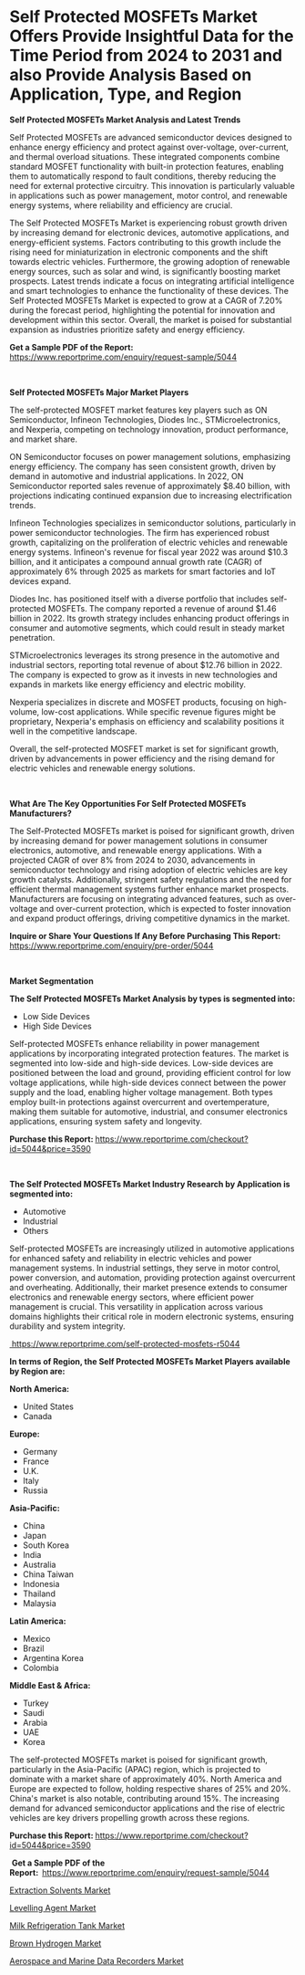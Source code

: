 <p><h1>Self Protected MOSFETs Market Offers Provide Insightful Data for the Time Period from 2024 to 2031 and also Provide Analysis Based on Application, Type, and Region</h1></p><p><strong>Self Protected MOSFETs Market Analysis and Latest Trends</strong></p>
<p><p>Self Protected MOSFETs are advanced semiconductor devices designed to enhance energy efficiency and protect against over-voltage, over-current, and thermal overload situations. These integrated components combine standard MOSFET functionality with built-in protection features, enabling them to automatically respond to fault conditions, thereby reducing the need for external protective circuitry. This innovation is particularly valuable in applications such as power management, motor control, and renewable energy systems, where reliability and efficiency are crucial.</p><p>The Self Protected MOSFETs Market is experiencing robust growth driven by increasing demand for electronic devices, automotive applications, and energy-efficient systems. Factors contributing to this growth include the rising need for miniaturization in electronic components and the shift towards electric vehicles. Furthermore, the growing adoption of renewable energy sources, such as solar and wind, is significantly boosting market prospects. Latest trends indicate a focus on integrating artificial intelligence and smart technologies to enhance the functionality of these devices. The Self Protected MOSFETs Market is expected to grow at a CAGR of 7.20% during the forecast period, highlighting the potential for innovation and development within this sector. Overall, the market is poised for substantial expansion as industries prioritize safety and energy efficiency.</p></p>
<p><strong>Get a Sample PDF of the Report:&nbsp;</strong> <a href="https://www.reportprime.com/enquiry/request-sample/5044">https://www.reportprime.com/enquiry/request-sample/5044</a></p>
<p>&nbsp;</p>
<p><strong>Self Protected MOSFETs Major Market Players</strong></p>
<p><p>The self-protected MOSFET market features key players such as ON Semiconductor, Infineon Technologies, Diodes Inc., STMicroelectronics, and Nexperia, competing on technology innovation, product performance, and market share.</p><p>ON Semiconductor focuses on power management solutions, emphasizing energy efficiency. The company has seen consistent growth, driven by demand in automotive and industrial applications. In 2022, ON Semiconductor reported sales revenue of approximately $8.40 billion, with projections indicating continued expansion due to increasing electrification trends.</p><p>Infineon Technologies specializes in semiconductor solutions, particularly in power semiconductor technologies. The firm has experienced robust growth, capitalizing on the proliferation of electric vehicles and renewable energy systems. Infineon's revenue for fiscal year 2022 was around $10.3 billion, and it anticipates a compound annual growth rate (CAGR) of approximately 6% through 2025 as markets for smart factories and IoT devices expand.</p><p>Diodes Inc. has positioned itself with a diverse portfolio that includes self-protected MOSFETs. The company reported a revenue of around $1.46 billion in 2022. Its growth strategy includes enhancing product offerings in consumer and automotive segments, which could result in steady market penetration.</p><p>STMicroelectronics leverages its strong presence in the automotive and industrial sectors, reporting total revenue of about $12.76 billion in 2022. The company is expected to grow as it invests in new technologies and expands in markets like energy efficiency and electric mobility.</p><p>Nexperia specializes in discrete and MOSFET products, focusing on high-volume, low-cost applications. While specific revenue figures might be proprietary, Nexperia's emphasis on efficiency and scalability positions it well in the competitive landscape.</p><p>Overall, the self-protected MOSFET market is set for significant growth, driven by advancements in power efficiency and the rising demand for electric vehicles and renewable energy solutions.</p></p>
<p>&nbsp;</p>
<p><strong>What Are The Key Opportunities For Self Protected MOSFETs Manufacturers?</strong></p>
<p><p>The Self-Protected MOSFETs market is poised for significant growth, driven by increasing demand for power management solutions in consumer electronics, automotive, and renewable energy applications. With a projected CAGR of over 8% from 2024 to 2030, advancements in semiconductor technology and rising adoption of electric vehicles are key growth catalysts. Additionally, stringent safety regulations and the need for efficient thermal management systems further enhance market prospects. Manufacturers are focusing on integrating advanced features, such as over-voltage and over-current protection, which is expected to foster innovation and expand product offerings, driving competitive dynamics in the market.</p></p>
<p><strong>Inquire or Share Your Questions If Any Before Purchasing This Report:</strong> <a href="https://www.reportprime.com/enquiry/pre-order/5044">https://www.reportprime.com/enquiry/pre-order/5044</a></p>
<p>&nbsp;</p>
<p><strong>Market Segmentation</strong></p>
<p><strong>The Self Protected MOSFETs Market Analysis by types is segmented into:</strong></p>
<p><ul><li>Low Side Devices</li><li>High Side Devices</li></ul></p>
<p><p>Self-protected MOSFETs enhance reliability in power management applications by incorporating integrated protection features. The market is segmented into low-side and high-side devices. Low-side devices are positioned between the load and ground, providing efficient control for low voltage applications, while high-side devices connect between the power supply and the load, enabling higher voltage management. Both types employ built-in protections against overcurrent and overtemperature, making them suitable for automotive, industrial, and consumer electronics applications, ensuring system safety and longevity.</p></p>
<p><strong>Purchase this Report:&nbsp;</strong><a href="https://www.reportprime.com/checkout?id=5044&price=3590">https://www.reportprime.com/checkout?id=5044&price=3590</a></p>
<p>&nbsp;</p>
<p><strong>The Self Protected MOSFETs Market Industry Research by Application is segmented into:</strong></p>
<p><ul><li>Automotive</li><li>Industrial</li><li>Others</li></ul></p>
<p><p>Self-protected MOSFETs are increasingly utilized in automotive applications for enhanced safety and reliability in electric vehicles and power management systems. In industrial settings, they serve in motor control, power conversion, and automation, providing protection against overcurrent and overheating. Additionally, their market presence extends to consumer electronics and renewable energy sectors, where efficient power management is crucial. This versatility in application across various domains highlights their critical role in modern electronic systems, ensuring durability and system integrity.</p></p>
<p><a href="https://www.reportprime.com/self-protected-mosfets-r5044">&nbsp;https://www.reportprime.com/self-protected-mosfets-r5044</a></p>
<p><strong>In terms of Region, the Self Protected MOSFETs Market Players available by Region are:</strong></p>
<p>
    <p> <strong> North America: </strong>
        <ul>
            <li>United States</li>
            <li>Canada</li>
        </ul>
        </p> 
    <p> <strong> Europe: </strong>
        <ul>
            <li>Germany</li>
            <li>France</li>
            <li>U.K.</li>
            <li>Italy</li>
            <li>Russia</li>
        </ul>
        </p> 
    <p> <strong> Asia-Pacific: </strong>
        <ul>
            <li>China</li>
            <li>Japan</li>
            <li>South Korea</li>
            <li>India</li>
            <li>Australia</li>
            <li>China Taiwan</li>
            <li>Indonesia</li>
            <li>Thailand</li>
            <li>Malaysia</li>
        </ul>
        </p> 
    <p> <strong> Latin America: </strong>
        <ul>
            <li>Mexico</li>
            <li>Brazil</li>
            <li>Argentina Korea</li>
            <li>Colombia</li>
        </ul>
        </p> 
    <p> <strong> Middle East & Africa: </strong>
        <ul>
            <li>Turkey</li>
            <li>Saudi</li>
            <li>Arabia</li>
            <li>UAE</li>
            <li>Korea</li>
        </ul>
    </p>
    </p>
<p><p>The self-protected MOSFETs market is poised for significant growth, particularly in the Asia-Pacific (APAC) region, which is projected to dominate with a market share of approximately 40%. North America and Europe are expected to follow, holding respective shares of 25% and 20%. China's market is also notable, contributing around 15%. The increasing demand for advanced semiconductor applications and the rise of electric vehicles are key drivers propelling growth across these regions.</p></p>
<p><strong>Purchase this Report: </strong><a href="https://www.reportprime.com/checkout?id=5044&price=3590">https://www.reportprime.com/checkout?id=5044&price=3590</a></p>
<p>&nbsp;<strong>Get a Sample PDF of the Report:&nbsp;&nbsp;</strong><a href="https://www.reportprime.com/enquiry/request-sample/5044">https://www.reportprime.com/enquiry/request-sample/5044</a></p>
<p><strong></strong></p>
<p><p><a href="https://www.linkedin.com/pulse/global-extraction-solvents-market-trends-analysis-future-growth-oxlrc?trackingId=lLnQxBEcQvufDpXZjEpUEQ%3D%3D">Extraction Solvents Market</a></p><p><a href="https://www.linkedin.com/pulse/emerging-levelling-agent-market-opportunities-analysis-vjune?trackingId=V0DNMz%2BgRLq%2FpDW80AhscA%3D%3D">Levelling Agent Market</a></p><p><a href="https://issuu.com/reportprime-2/docs/milk-refrigeration-tank-market-size_23bbae57a08efc">Milk Refrigeration Tank Market</a></p><p><a href="https://www.linkedin.com/pulse/global-brown-hydrogen-market-sector2024-2031-metrics-strategic-utqbc?trackingId=Tb09ooyCQca8YnTCK%2BBsfQ%3D%3D">Brown Hydrogen Market</a></p><p><a href="https://issuu.com/reportprime-2/docs/aerospace-and-marine-data-recorders_9a68651f429a8b">Aerospace and Marine Data Recorders Market</a></p></p>